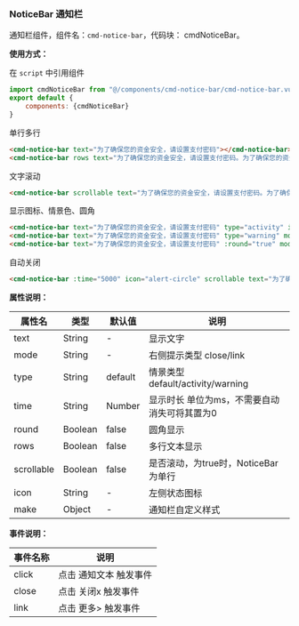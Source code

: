 ### NoticeBar 通知栏

通知栏组件，组件名：``cmd-notice-bar``，代码块： cmdNoticeBar。

**使用方式：**

在 ``script`` 中引用组件 

```javascript
import cmdNoticeBar from "@/components/cmd-notice-bar/cmd-notice-bar.vue"
export default {
    components: {cmdNoticeBar}
}
```

单行多行

```html
<cmd-notice-bar text="为了确保您的资金安全，请设置支付密码"></cmd-notice-bar>
<cmd-notice-bar rows text="为了确保您的资金安全，请设置支付密码。为了确保您的资金安全，请设置支付密码。为了确保您的资金安全，请设置支付密码."></cmd-notice-bar>
```

文字滚动

```html
<cmd-notice-bar scrollable text="为了确保您的资金安全，请设置支付密码。为了确保您的资金安全，请设置支付密码。为了确保您的资金安全，请设置支付密码."></cmd-notice-bar>   
```

显示图标、情景色、圆角

```html
<cmd-notice-bar text="为了确保您的资金安全，请设置支付密码" type="activity" icon="alert-circle"></cmd-notice-bar>
<cmd-notice-bar text="为了确保您的资金安全，请设置支付密码" type="warning" mode="link"></cmd-notice-bar>
<cmd-notice-bar text="为了确保您的资金安全，请设置支付密码" :round="true" mode="closable"></cmd-notice-bar>
```

自动关闭

```html
<cmd-notice-bar :time="5000" icon="alert-circle" scrollable text="为了确保您的资金安全，请设置支付密码。为了确保您的资金安全，请设置支付密码。为了确保您的资金安全，请设置支付密码."></cmd-notice-bar>
```

**属性说明：**

|属性名		|类型	|默认值	|说明											|
|---		|----	|---	|---											|
|text		|String	|-		|显示文字										|
|mode		|String	|-		|右侧提示类型 close/link						|
|type		|String	|default|情景类型 default/activity/warning				|
|time		|String	|Number	|显示时长 单位为ms，不需要自动消失可将其置为0	|
|round		|Boolean|false	|圆角显示										|
|rows		|Boolean|false	|多行文本显示									|
|scrollable	|Boolean|false	|是否滚动，为true时，NoticeBar为单行			|
|icon		|String	|-		|左侧状态图标									|
|make		|Object	|-		|通知栏自定义样式								|

**事件说明：**

|事件名称	|说明					|
|---		|---					|
|click		|点击 通知文本 触发事件	|
|close		|点击 关闭x 触发事件	|
|link		|点击 更多> 触发事件	|
